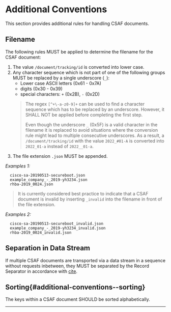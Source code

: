 # Additional Conventions

This section provides additional rules for handling CSAF documents.

## Filename

The following rules MUST be applied to determine the filename for the CSAF document:

1. The value `/document/tracking/id` is converted into lower case.
2. Any character sequence which is not part of one of the following groups MUST be replaced by a single underscore (`_`):
   * Lower case ASCII letters (0x61 - 0x7A)
   * digits (0x30 - 0x39)
   * special characters: `+` (0x2B), `-` (0x2D)
   > The regex `[^+\-a-z0-9]+` can be used to find a character sequence which has to be replaced by an underscore.
   > However, it SHALL NOT be applied before completing the first step.
   >
   > Even though the underscore `_` (0x5F) is a valid character in the filename it is replaced to avoid situations
   > where the conversion rule might lead to multiple consecutive underscores.
   > As a result, a `/document/tracking/id` with the value `2022_#01-A` is converted into `2022_01-a` instead of `2022__01-a`.
3. The file extension `.json` MUST be appended.

*Examples 1:*

```
  cisco-sa-20190513-secureboot.json
  example_company_-_2019-yh3234.json
  rhba-2019_0024.json
```

> It is currently considered best practice to indicate that a CSAF document is invalid by
> inserting `_invalid` into the filename in front of the file extension.

*Examples 2:*

```
  cisco-sa-20190513-secureboot_invalid.json
  example_company_-_2019-yh3234_invalid.json
  rhba-2019_0024_invalid.json
```

## Separation in Data Stream

If multiple CSAF documents are transported via a data stream in a sequence without requests inbetween,
they MUST be separated by the Record Separator in accordance with [cite](#RFC7464).

## Sorting{#additional-conventions--sorting}

The keys within a CSAF document SHOULD be sorted alphabetically.

-------
